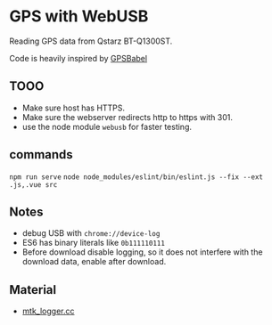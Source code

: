 # GPS with WebUSB

Reading GPS data from Qstarz BT-Q1300ST.

Code is heavily inspired by [GPSBabel](https://github.com/gpsbabel/gpsbabel)

## TOOO
* Make sure host has HTTPS.
* Make sure the webserver redirects http to https with 301.
* use the node module `webusb` for faster testing.

## commands
`npm run serve`
`node node_modules/eslint/bin/eslint.js --fix --ext .js,.vue src`

## Notes
* debug USB with `chrome://device-log`
* ES6 has binary literals like `0b111110111`
* Before download disable logging, so it does not interfere with the download data, enable after download.

## Material
* [mtk_logger.cc](https://github.com/gpsbabel/gpsbabel/blob/master/mtk_logger.cc)
